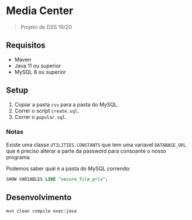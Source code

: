 # Media Center
> Projeto de DSS 19/20

## Requisitos

- Maven
- Java 11 ou superior
- MySQL 8 ou superior

## Setup

1. Copiar a pasta `csv` para a pasta do MySQL.
2. Correr o script `create.sql`. 
3. Correr o `popular.sql`.

### Notas

Existe uma classe `UTILITIES.CONSTANTS` que tem uma variavel `DATABASE_URL` que é preciso alterar a parte da password para consoante o nosso programa.

Podemos saber qual é a pasta do MySQL correndo:

```sql
SHOW VARIABLES LIKE "secure_file_priv";
```

## Desenvolvimento

```
mvn clean compile exec:java
```
